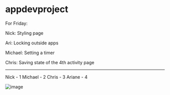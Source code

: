 # appdevproject
For Friday:

Nick: Styling page

Ari: Locking outside apps

Michael: Setting a timer

Chris: Saving state of the 4th activity page

_______________________
Nick - 1
Michael - 2
Chris - 3
Ariane - 4

![image](https://user-images.githubusercontent.com/56371249/112059824-c1253980-8b32-11eb-8ee4-e7eaa45f0c49.png)
